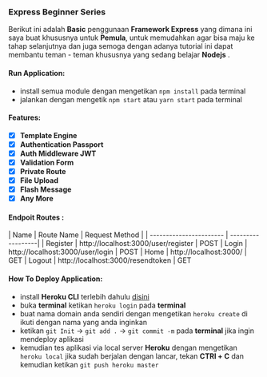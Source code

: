 ### Express Beginner Series

Berikut ini adalah **Basic** penggunaan **Framework Express** yang dimana ini saya buat khususnya untuk **Pemula**, untuk memudahkan agar bisa maju ke tahap selanjutnya dan juga semoga dengan adanya tutorial ini dapat membantu teman - teman khususnya yang sedang belajar **Nodejs** .

#### Run Application:

- install semua module dengan mengetikan `npm install` pada terminal
- jalankan dengan mengetik `npm start` atau `yarn start` pada terminal

#### Features:

- [x] **Template Engine**
- [x] **Authentication Passport**
- [x] **Auth Middleware JWT**
- [x] **Validation Form**
- [x] **Private Route**
- [x] **File Upload**
- [x] **Flash Message**
- [x] **Any More**

#### Endpoit Routes :

| Name | Route Name | Request Method |
| ----------------------- | ------------------|
|  Register                    | http://localhost:3000/user/register | POST
|  Login                    | http://localhost:3000/user/login | POST
|  Home                 | http://localhost:3000/  | GET
|  Logout                  | http://localhost:3000/resendtoken  | GET


#### How To Deploy Application:

+	install **Heroku CLI** terlebih dahulu [disini](https://bit.ly/3eHzVjH)
+	buka **terminal** ketikan `heroku login` pada **terminal**
+	buat nama domain anda sendiri dengan mengetikan `heroku create` di ikuti dengan nama yang anda inginkan
+	 ketikan `git Init` -> `git add .` -> `git commit -m` pada **terminal** jika ingin mendeploy aplikasi
+	kemudian tes aplikasi via local server **Heroku** dengan mengetikan `heroku local` jika sudah berjalan dengan lancar, tekan **CTRl + C** dan kemudian ketikan `git push heroku master`